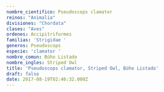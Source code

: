 ```yaml
---
nombre_cientifico: Pseudoscops clamator
reinos: "Animalia"
divisiones: "Chordata"
clases: "Aves"
ordenes: Accipitriformes
familias: 'Strigidae '
generos: Pseudoscops
especie: 'clamator '
nombre_comun: Búho Listado
nombre_ingles: Striped Owl
title: 'Pseudoscops clamator, Striped Owl, Búho Listado'
draft: false
date: 2017-08-19T02:46:32.000Z
---
```


